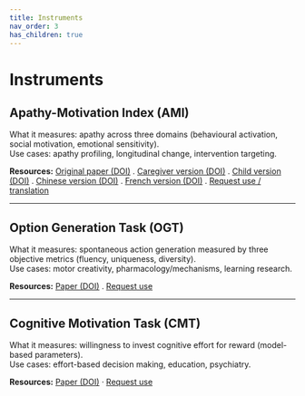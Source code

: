 ```yaml
---
title: Instruments
nav_order: 3
has_children: true
---
```


# Instruments

## Apathy-Motivation Index (AMI)
What it measures: apathy across three domains (behavioural activation, social motivation, emotional sensitivity).   
Use cases: apathy profiling, longitudinal change, intervention targeting.

**Resources:** 
[Original paper (DOI)](https://doi.org/10.1371/journal.pone.0169938) .
[Caregiver version (DOI)](https://doi.org/10.1111/jnp.12262) .
[Child version (DOI)](https://doi.org/10.3758/s13428-023-02184-4) .
[Chinese version (DOI)](https://doi.org/https://doi.org/10.3758/s13428-025-02686-3) .
[French version (DOI)](https://doi.org/https://doi.org/10.3389/fpsyg.2023.1252965) .
[Request use / translation](mailto:ang_yuen_siang@a-star.edu.sg?subject=AMI%20request)

---

## Option Generation Task (OGT)
What it measures: spontaneous action generation measured by three objective metrics (fluency, uniqueness, diversity).  
Use cases: motor creativity, pharmacology/mechanisms, learning research.

**Resources:** 
[Paper (DOI)](https://doi.org/https://doi.org/10.1016/j.cub.2018.03.069) .
[Request use](mailto:ang_yuen_siang@a-star.edu.sg?subject=OGT%20request)

---

## Cognitive Motivation Task (CMT)
What it measures: willingness to invest cognitive effort for reward (model-based parameters).  
Use cases: effort-based decision making, education, psychiatry.

**Resources:** 
[Paper (DOI)](https://doi.org/your-doi-here) · 
[Request use](mailto:ang_yuen_siang@a-star.edu.sg?subject=CMT%20request)